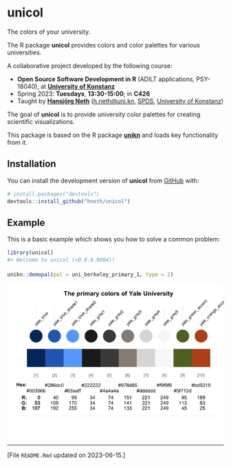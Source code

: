 
<!-- README.md is generated from README.Rmd. Please always edit the .Rmd file (and generate the .md file from it) -->

# unicol

<!-- badges: start -->
<!-- badges: end -->

The colors of your university.

The R package **unicol** provides colors and color palettes for various
universities.

<!-- Course coordinates: -->

A collaborative project developed by the following course:

- **Open Source Software Development in R** (ADILT applications,
  PSY-18040), at **[University of
  Konstanz](https://www.uni-konstanz.de/en/)**  
- Spring 2023: **Tuesdays**, **13:30-15:00**; in **C426**
- Taught by **[Hansjörg Neth](https://neth.de/)** (<h.neth@uni.kn>,
  [SPDS](https://www.spds.uni-konstanz.de/), [University of
  Konstanz](https://www.uni-konstanz.de/en/))

<!-- Goal: -->

The goal of **unicol** is to provide university color palettes for
creating scientific visualizations.

This package is based on the R package
**[unikn](https://CRAN.R-project.org/package=unikn)** and loads key
functionality from it.

## Installation

You can install the development version of **unicol** from
[GitHub](https://github.com/) with:

``` r
# install.packages("devtools")
devtools::install_github("hneth/unicol")
```

## Example

This is a basic example which shows you how to solve a common problem:

``` r
library(unicol)
#> Welcome to unicol (v0.0.0.9004)!

unikn::demopal(pal = uni_berkeley_primary_1, type = 2)
```

<img src="man/figures/README-examples-1.png" width="600px" style="display: block; margin: auto;" />

------------------------------------------------------------------------

<!-- Footer: -->

\[File `README.Rmd` updated on 2023-06-15.\]

<!-- eof. -->
